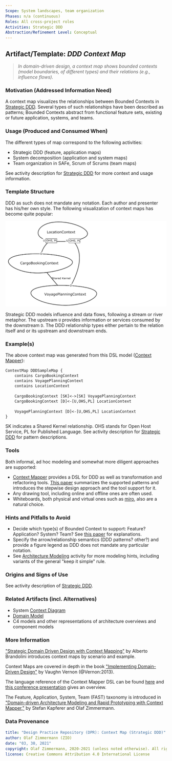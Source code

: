 ```yaml
---
Scope: System landscapes, team organization 
Phases: n/a (continuous)
Roles: All cross-project roles 
Activities: Strategic DDD
Abstraction/Refinement Level: Conceptual 
---
```



Artifact/Template: *DDD Context Map*
------------------------------------

> *In domain-driven design, a context map shows bounded contexts (model boundaries, of different types) and their relations (e.g., influence flows).*

### Motivation (Addressed Information Need)
A context map visualizes the relationships between Bounded Contexts in [Strategic DDD](../activities/DPR-StrategicDDD.md). Several types of such relationships have been described as patterns; Bounded Contexts abstract from functional feature sets, existing or future application, systems, and teams.

### Usage (Produced and Consumed When)

The different types of map correspond to the following activities:

* Strategic DDD (feature, application maps)
* System decomposition (application and system maps)
* Team organization in SAFe, Scrum of Scrums (team maps)

See activity description for [Strategic DDD](../activities/DPR-StrategicDDD.md) for more context and usage information. 

### Template Structure
DDD as such does not mandate any notation. Each author and presenter has his/her own style. The following visualization of context maps has become quite popular:

![Sample Context Map (Source: Cargo Case Study)](/artifact-templates/images/CargoDDD_ContextMap.png)

Strategic DDD models influence and data flows, following a stream or river metaphor. The upstream `U` provides information or services consumed by the downstream `D`. The DDD relationship types either pertain to the relation itself and or its upstream and downstream ends.  

### Example(s)

The above context map was generated from this DSL model ([Context Mapper](https://contextmapper.org/)):

```cml
ContextMap DDDSampleMap {
	contains CargoBookingContext
	contains VoyagePlanningContext
	contains LocationContext
	
	CargoBookingContext [SK]<->[SK] VoyagePlanningContext
	CargoBookingContext [D]<-[U,OHS,PL] LocationContext

	VoyagePlanningContext [D]<-[U,OHS,PL] LocationContext	
}
```

SK indicates a Shared Kernel relationship. OHS stands for Open Host Service, PL for Published Language. See activity description for [Strategic DDD](../activities/DPR-StrategicDDD.md) for pattern descriptions.

### Tools

Both informal, ad hoc modeling and somewhat more diligent approaches are supported:

* [Context Mapper](https://contextmapper.org/) provides a DSL for DDD as well as transformation and refactoring tools. [This paper](https://contextmapper.org/media/SummerSoC-2020_Domain-driven-Service-Design_Authors-Copy.pdf) summarizes the supported patterns and introduces the stepwise design approach and the tool support for it.
* Any drawing tool, including online and offline ones are often used.
* Whiteboards, both physical and virtual ones such as [miro](https://miro.com), also are a natural choice.


### Hints and Pitfalls to Avoid

* Decide which type(s) of Bounded Context to support: Feature? Application? System? Team? See [this paper](https://contextmapper.org/media/978-3-030-67445-8_11_AuthorsCopy.pdf) for explanations. 
* Specify the arrow/relationship semantics (DDD patterns? other?) and provide a figure legend as DDD does not mandate any particular notation.
* See [Architecture Modeling](../activities/DPR-ArchitectureModeling.md) activity for more modeling hints, including variants of the general "keep it simple" rule.


### Origins and Signs of Use

See activity description of [Strategic DDD](../activities/DPR-StrategicDDD.md). 


### Related Artifacts (incl. Alternatives)

* System [Context Diagram](DPR-ContextDiagram.md)
* [Domain Model](DPR-DomainModel.md)
* C4 models and other representations of architecture overviews and component models


### More Information

["Strategic Domain Driven Design with Context Mapping"](https://www.infoq.com/articles/ddd-contextmapping/) by Alberto Brandolini introduces context maps by scenario and example.

Context Maps are covered in depth in the book ["Implementing Domain-Driven Design"](https://www.amazon.com/Implementing-Domain-Driven-Design-Vaughn-Vernon/dp/0321834577) by Vaughn Vernon (@Vernon:2013).

The language reference of the Context Mapper DSL can be found [here](https://contextmapper.org/docs/context-map/) and [this conference presentation](https://contextmapper.org/media/ZIOSK-Modelsward-Paper-Presentation-v101p.pdf) gives an overview.

The Feature, Application, System, Team (FAST) taxonomy is introduced in ["Domain-driven Architecture Modeling and Rapid Prototyping with Context Mapper,"](https://contextmapper.org/media/978-3-030-67445-8_11_AuthorsCopy.pdf) by Stefan Kapferer and Olaf Zimmermann.


### Data Provenance 

```yaml
title: "Design Practice Repository (DPR): Context Map (Strategic DDD)"
author: Olaf Zimmermann (ZIO)
date: "03, 30, 2021"
copyright: Olaf Zimmermann, 2020-2021 (unless noted otherwise). All rights reserved.
license: Creative Commons Attribution 4.0 International License
```
